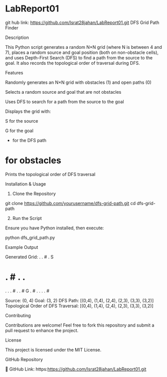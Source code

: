 ﻿# LabReport01
git hub link: https://github.com/Israt28jahan/LabReport01.git
DFS Grid Path Finder

Description

This Python script generates a random N×N grid (where N is between 4 and 7), places a random source and goal position (both on non-obstacle cells), and uses Depth-First Search (DFS) to find a path from the source to the goal. It also records the topological order of traversal during DFS.

Features

Randomly generates an N×N grid with obstacles (1) and open paths (0)

Selects a random source and goal that are not obstacles

Uses DFS to search for a path from the source to the goal

Displays the grid with:

S for the source

G for the goal

* for the DFS path

# for obstacles

Prints the topological order of DFS traversal

Installation & Usage

1. Clone the Repository

git clone https://github.com/yourusername/dfs-grid-path.git
cd dfs-grid-path

2. Run the Script

Ensure you have Python installed, then execute:

python dfs_grid_path.py

Example Output

Generated Grid:
. . # . S
# . # . .
. . . # .
. # G . #
. . . . #

Source: (0, 4)
Goal: (3, 2)
DFS Path: [(0,4), (1,4), (2,4), (2,3), (3,3), (3,2)]
Topological Order of DFS Traversal: [(0,4), (1,4), (2,4), (2,3), (3,3), (3,2)]

Contributing

Contributions are welcome! Feel free to fork this repository and submit a pull request to enhance the project.

License

This project is licensed under the MIT License.

GitHub Repository

🔗 GitHub Link: https:https://github.com/Israt28jahan/LabReport01.git

